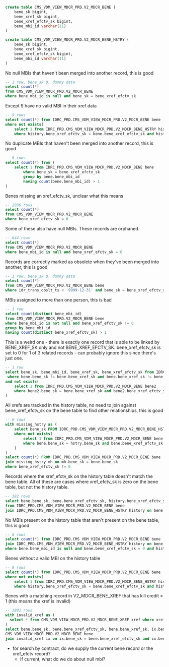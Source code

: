 ```sql
create table CMS_VDM_VIEW_MDCR_PRD.V2_MDCR_BENE (
    bene_sk bigint,
    bene_xref_sk bigint,
    bene_xref_efctv_sk bigint,
    bene_mbi_id varchar(11)
)

create table CMS_VDM_VIEW_MDCR_PRD.V2_MDCR_BENE_HSTRY (
    bene_sk bigint,
    bene_xref_sk bigint,
    bene_xref_efctv_sk bigint,
    bene_mbi_id varchar(11)
)
```

No null MBIs that haven't been merged into another record, this is good

``` sql
-- 1 row, bene_sk 0, dummy data
select count(*) 
from CMS_VDM_VIEW_MDCR_PRD.V2_MDCR_BENE 
where bene_mbi_id is null and bene_sk = bene_xref_efctv_sk
```

Except 9 have no valid MBI in their xref data

```sql
-- 9 rows
select count(*) from IDRC_PRD.CMS_VDM_VIEW_MDCR_PRD.V2_MDCR_BENE bene
where not exists(
    select 1 from IDRC_PRD.CMS_VDM_VIEW_MDCR_PRD.V2_MDCR_BENE_HSTRY history 
    where history.bene_xref_efctv_sk = bene.bene_xref_efctv_sk and history.bene_mbi_id is not null)
```

No duplicate MBIs that haven't been merged into another record, this is good

```sql
-- 0 rows
select count(*) from (
    select 1 from IDRC_PRD.CMS_VDM_VIEW_MDCR_PRD.V2_MDCR_BENE bene
        where bene_sk = bene_xref_efctv_sk
        group by bene.bene_mbi_id
        having count(bene.bene_mbi_id) > 1
)
```

Benes missing an xref_efctv_sk, unclear what this means

```sql
-- 2036 rows
select count(*)
from CMS_VDM_VIEW_MDCR_PRD.V2_MDCR_BENE 
where bene_xref_efctv_sk = 0
```

Some of these also have null MBIs. These records are orphaned. 

```sql
-- 644 rows
select count(*) 
from CMS_VDM_VIEW_MDCR_PRD.V2_MDCR_BENE 
where bene_mbi_id is null and bene_xref_efctv_sk = 0
```

Records are correctly marked as obsolete when they've been merged into another, this is good

```sql
-- 1 row, bene_sk 0, dummy data
select count(*)
from CMS_VDM_VIEW_MDCR_PRD.V2_MDCR_BENE bene 
where idr_trans_obslt_ts < '9999-12-31' and bene_sk = bene_xref_efctv_sk
```

MBIs assigned to more than one person, this is bad

```sql
-- 1 row
select count(distinct bene_mbi_id) 
from CMS_VDM_VIEW_MDCR_PRD.V2_MDCR_BENE bene
where bene_mbi_id is not null and bene_xref_efctv_sk != 0
group by bene_mbi_id
having count(distinct bene_xref_efctv_sk) > 1
```

This is a weird one - there is exactly one record that is able to be linked by BENE_XREF_SK only and not BENE_XREF_EFCTV_SK.
bene_xref_efctv_sk is set to 0 for 1 of 3 related records - can probably ignore this since there's just one.

```sql
-- 1 row
select bene_sk, bene_mbi_id, bene_xref_sk, bene_xref_efctv_sk from IDRC_PRD.CMS_VDM_VIEW_MDCR_PRD.V2_MDCR_BENE bene
 where bene.bene_sk != bene.bene_xref_sk and bene.bene_xref_sk != bene.bene_xref_efctv_sk and bene.bene_xref_sk != 0
and not exists(
    select 1 from IDRC_PRD.CMS_VDM_VIEW_MDCR_PRD.V2_MDCR_BENE bene2 
    where bene2.bene_sk = bene.bene_xref_sk and bene2.bene_xref_efctv_sk = bene.bene_xref_efctv_sk
)
```

All xrefs are tracked in the history table, no need to join against bene_xref_efctv_sk on the bene table to find other relationships, this is good

```sql
-- 0 rows
with missing_hstry as (
    select bene_sk FROM IDRC_PRD.CMS_VDM_VIEW_MDCR_PRD.V2_MDCR_BENE_HSTRY hstry
    where not exists(
        select 1 from IDRC_PRD.CMS_VDM_VIEW_MDCR_PRD.V2_MDCR_BENE bene 
        where bene.bene_sk = hstry.bene_sk and bene.bene_xref_efctv_sk = hstry.bene_xref_efctv_sk
    )
)
select count(*) FROM IDRC_PRD.CMS_VDM_VIEW_MDCR_PRD.V2_MDCR_BENE bene 
join missing_hstry mh on mh.bene_sk = bene.bene_sk
where bene_xref_efctv_sk != 0
```

Records where the xref_efctv_sk on the history table doesn't match the bene table.
All of these are cases where xref_efctv_sk is zero on the bene table, but not the history table.

```sql
-- 382 rows
select bene.bene_sk, bene.bene_xref_efctv_sk, history.bene_xref_efctv_sk
from IDRC_PRD.CMS_VDM_VIEW_MDCR_PRD.V2_MDCR_BENE bene
join IDRC_PRD.CMS_VDM_VIEW_MDCR_PRD.V2_MDCR_BENE_HSTRY history on bene.bene_sk = history.bene_sk and bene.bene_xref_efctv_sk != history.bene_xref_efctv_sk
```

No MBIs present on the history table that aren't present on the bene table, this is good

```sql
-- 0 rows
select count(*) from IDRC_PRD.CMS_VDM_VIEW_MDCR_PRD.V2_MDCR_BENE bene
join IDRC_PRD.CMS_VDM_VIEW_MDCR_PRD.V2_MDCR_BENE_HSTRY history on bene.bene_sk = history.bene_sk
where bene.bene_mbi_id is null and bene.bene_xref_efctv_sk = 0 and history.bene_mbi_id is not null
```

Benes without a valid MBI on the history table

```sql
-- 9 rows
select count(*) from IDRC_PRD.CMS_VDM_VIEW_MDCR_PRD.V2_MDCR_BENE bene
where not exists(
    select 1 from IDRC_PRD.CMS_VDM_VIEW_MDCR_PRD.V2_MDCR_BENE_HSTRY history 
    where history.bene_xref_efctv_sk = bene.bene_xref_efctv_sk and history.bene_mbi_id is not null)
```

Benes with a matching record in V2_MDCR_BENE_XREF that has kill credit = 1 (this means the xref is invalid)

```sql
-- 2801 rows
with invalid_xref as (
  select * from CMS_VDM_VIEW_MDCR_PRD.V2_MDCR_BENE_XREF xref where xref.bene_xref_sk != 0 and xref.bene_kill_cred_cd = '1'
)
select bene.bene_sk, bene.bene_xref_efctv_sk, bene.bene_xref_sk, ix.bene_xref_sk from 
CMS_VDM_VIEW_MDCR_PRD.V2_MDCR_BENE bene
join invalid_xref ix on ix.bene_sk = bene.bene_xref_efctv_sk and ix.bene_xref_sk = bene.bene_sk
```

- for search by contract, do we supply the current bene record or the xref_efctv record?
  - If current, what do we do about null mbi?
